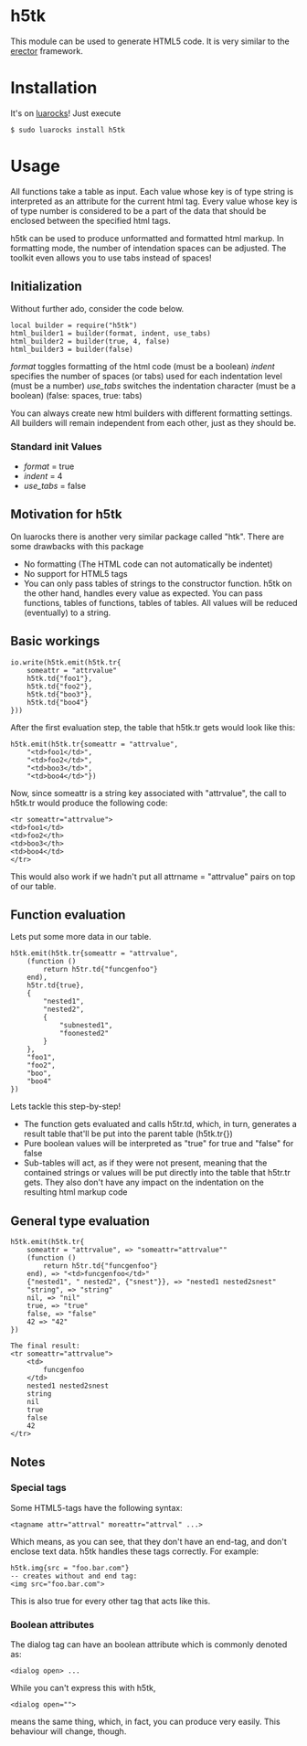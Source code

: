 # h5tk

This module can be used to generate HTML5 code.
It is very similar to the [erector](http://erector.rubyforge.org/) framework.

# Installation
It's on [luarocks](https://luarocks.org/modules/forflo/h5tk)!
Just execute

    $ sudo luarocks install h5tk

# Usage
All functions take a table as input. Each value whose
key is of type string is interpreted as an attribute for
the current html tag. Every value whose key is of type number
is considered to be a part of the data 
that should be enclosed between the specified html tags.

h5tk can be used to produce unformatted and formatted html markup.
In formatting mode, the number of intendation spaces can be adjusted.
The toolkit even allows you to use tabs instead of spaces!

## Initialization
Without further ado, consider the code below.

	local builder = require("h5tk")
	html_builder1 = builder(format, indent, use_tabs)
	html_builder2 = builder(true, 4, false)
	html_builder3 = builder(false)

*format* toggles formatting of the html code (must be a boolean)
*indent* specifies the number of spaces (or tabs) used for each
    indentation level (must be a number)
*use_tabs* switches the indentation character (must be a boolean)
(false: spaces, true: tabs)

You can always create new html builders with different
formatting settings. All builders will remain independent
from each other, just as they should be.
	
### Standard init Values

* *format* = true
* *indent* = 4
* *use_tabs* = false

## Motivation for h5tk
On luarocks there is another very similar package called "htk".
There are some drawbacks with this package
* No formatting (The HTML code can not automatically be indentet)
* No support for HTML5 tags
* You can only pass tables of strings to the constructor function.
  h5tk on the other hand, handles every value as expected. You can
  pass functions, tables of functions, tables of tables. All values
  will be reduced (eventually) to a string.

## Basic workings

	io.write(h5tk.emit(h5tk.tr{
		someattr = "attrvalue"
		h5tk.td{"foo1"},
		h5tk.td{"foo2"},
		h5tk.td{"boo3"},
		h5tk.td{"boo4"}
	}))
	
After the first evaluation step, the table that h5tk.tr gets would
look like this:

	h5tk.emit(h5tk.tr{someattr = "attrvalue", 
		"<td>foo1</td>", 
		"<td>foo2</td>", 
		"<td>boo3</td>", 
		"<td>boo4</td>"})
		
Now, since someattr is a string key associated with "attrvalue", 
the call to h5tk.tr would produce the following code:

	<tr someattr="attrvalue">
	<td>foo1</td>
	<td>foo2</th>
	<td>boo3</th>
	<td>boo4</td>
	</tr>
	
This would also work if we hadn't put all attrname = "attrvalue" 
pairs on top of our table.
		
## Function evaluation
Lets put some more data in our table.

	h5tk.emit(h5tk.tr{someattr = "attrvalue",
		(function () 
			return h5tr.td{"funcgenfoo"} 
		end),
		h5tr.td{true},
		{
			"nested1", 
			"nested2", 
			{
				"subnested1", 
				"foonested2"
			}
		},
		"foo1", 
		"foo2", 
		"boo",  
		"boo4"
	})
	
Lets tackle this step-by-step!
* The function gets evaluated and calls h5tr.td, which, in turn, 
  generates a result table that'll be put into the parent table (h5tk.tr{})
* Pure boolean values will be interpreted as "true" for true and "false" for false
* Sub-tables will act, as if they were not present, meaning that the contained strings or values
  will be put directly into the table that h5tr.tr gets. They also don't have any impact on the
  indentation on the resulting html markup code

## General type evaluation

	h5tk.emit(h5tk.tr{
		someattr = "attrvalue", => "someattr="attrvalue""
		(function () 
			return h5tr.td{"funcgenfoo"} 
		end), => "<td>funcgenfoo</td>"
		{"nested1", " nested2", {"snest"}}, => "nested1 nested2snest"
		"string", => "string"
		nil, => "nil"
		true, => "true"
		false, => "false"
		42 => "42"
	})
	
	The final result:
	<tr someattr="attrvalue">
		<td>
			funcgenfoo
		</td>
		nested1 nested2snest
		string
		nil
		true
		false
		42
	</tr>

## Notes
### Special tags
Some HTML5-tags have the following syntax:

	<tagname attr="attrval" moreattr="attrval" ...>

Which means, as you can see, that they don't have an end-tag, 
and don't enclose text data. h5tk handles these tags correctly.
For example:

	h5tk.img{src = "foo.bar.com"}
	-- creates without and end tag:
	<img src="foo.bar.com">
	
This is also true for every other tag that acts like this.

### Boolean attributes
The dialog tag can have an boolean attribute which is
commonly denoted as:

	<dialog open> ...

While you can't express this with h5tk,

	<dialog open="">

means the same thing, which, in fact, you can produce very
easily. This behaviour will change, though.
